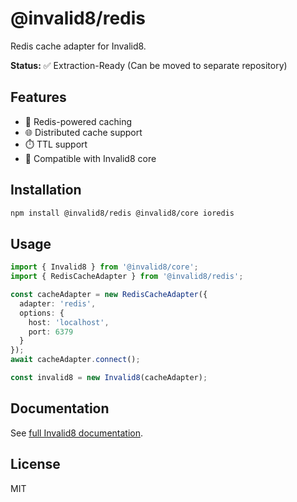 # @invalid8/redis

Redis cache adapter for Invalid8.

**Status:** ✅ Extraction-Ready (Can be moved to separate repository)

## Features

- 🔴 Redis-powered caching
- 🌐 Distributed cache support
- ⏱️ TTL support
- 🔄 Compatible with Invalid8 core

## Installation

```bash
npm install @invalid8/redis @invalid8/core ioredis
```

## Usage

```typescript
import { Invalid8 } from '@invalid8/core';
import { RedisCacheAdapter } from '@invalid8/redis';

const cacheAdapter = new RedisCacheAdapter({
  adapter: 'redis',
  options: {
    host: 'localhost',
    port: 6379
  }
});
await cacheAdapter.connect();

const invalid8 = new Invalid8(cacheAdapter);
```

## Documentation

See [full Invalid8 documentation](../../../docs/packages/invalid8/README.md).

## License

MIT
